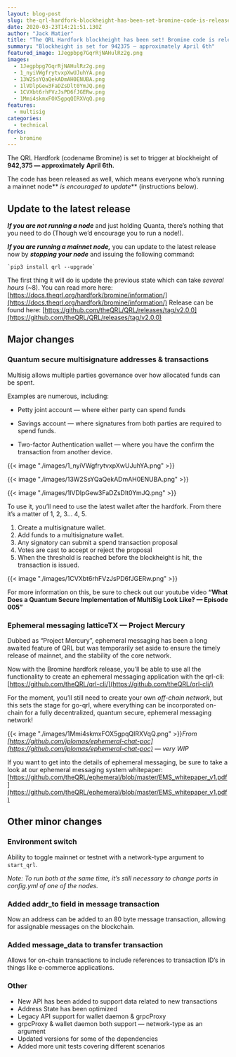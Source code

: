 ```yaml
---
layout: blog-post
slug: the-qrl-hardfork-blockheight-has-been-set-bromine-code-is-released
date: 2020-03-23T14:21:51.130Z
author: "Jack Matier"
title: "The QRL Hardfork blockheight has been set! Bromine code is released!"
summary: "Blockheight is set for 942375 — approximately April 6th"
featured_image: 1Jegpbpg7GqrRjNAHulRz2g.png
images:
  - 1Jegpbpg7GqrRjNAHulRz2g.png
  - 1_nyiVWgfrytvxpXwUJuhYA.png
  - 13W2SsYQaQekADmAH0ENUBA.png
  - 1lVDlpGew3FaDZsDlt0YmJQ.png
  - 1CVXbt6rhFVzJsPD6fJGERw.png
  - 1Mmi4skmxFOX5gpqQIRXVqQ.png
features:
  - multisig
categories:
  - technical
forks:
  - bromine
---
```


The QRL Hardfork (codename Bromine) is set to trigger at blockheight of **942,375 — approximately** **April 6th.**

The code has been released as well, which means everyone who’s running a mainnet node** *is encouraged to update*** (instructions below).

## Update to the latest release

***If you are not running a node*** and just holding Quanta, there’s nothing that you need to do (Though we’d encourage you to run a node!).

***If you are running a mainnet node,*** you can update to the latest release now by ***stopping your node*** and issuing the following command:

```
`pip3 install qrl --upgrade`
```

The first thing it will do is update the previous state which can take *several hours* (~8).
You can read more here: [https://docs.theqrl.org/hardfork/bromine/information/](https://docs.theqrl.org/hardfork/bromine/information/)
Release can be found here: [https://github.com/theQRL/QRL/releases/tag/v2.0.0](https://github.com/theQRL/QRL/releases/tag/v2.0.0)

## Major changes

### Quantum secure multisignature addresses & transactions

Multisig allows multiple parties governance over how allocated funds can be spent.

Examples are numerous, including:

* Petty joint account — where either party can spend funds

* Savings account — where signatures from both parties are required to spend funds.

* Two-factor Authentication wallet — where you have the confirm the transaction from another device.

{{< image "./images/1_nyiVWgfrytvxpXwUJuhYA.png" >}}

{{< image "./images/13W2SsYQaQekADmAH0ENUBA.png" >}}

{{< image "./images/1lVDlpGew3FaDZsDlt0YmJQ.png" >}}

To use it, you’ll need to use the latest wallet after the hardfork. From there it’s a matter of 1, 2, 3… 4, 5.

1. Create a multisignature wallet.
1. Add funds to a multisignature wallet.
1. Any signatory can submit a spend transaction proposal
1. Votes are cast to accept or reject the proposal
1. When the threshold is reached before the blockheight is hit, the transaction is issued.

{{< image "./images/1CVXbt6rhFVzJsPD6fJGERw.png" >}}

For more information on this, be sure to check out our youtube video **“What Does a Quantum Secure Implementation of MultiSig Look Like? — Episode 005”**


### Ephemeral messaging latticeTX — Project Mercury

Dubbed as “Project Mercury”, ephemeral messaging has been a long awaited feature of QRL but was temporarily set aside to ensure the timely release of mainnet, and the stability of the core network.

Now with the Bromine hardfork release, you’ll be able to use all the functionality to create an ephemeral messaging application with the qrl-cli: [https://github.com/theQRL/qrl-cli/](https://github.com/theQRL/qrl-cli/)

For the moment, you’ll still need to create your own *off-chain network*, but this sets the stage for go-qrl, where everything can be incorporated on-chain for a fully decentralized, quantum secure, ephemeral messaging network!

{{< image "./images/1Mmi4skmxFOX5gpqQIRXVqQ.png" >}}*From [https://github.com/jplomas/ephemeral-chat-poc](https://github.com/jplomas/ephemeral-chat-poc) — *very* WIP*

If you want to get into the details of ephemeral messaging, be sure to take a look at our ephemeral messaging system whitepaper: [https://github.com/theQRL/ephemeral/blob/master/EMS_whitepaper_v1.pdf](https://github.com/theQRL/ephemeral/blob/master/EMS_whitepaper_v1.pdf)

## Other minor changes

### Environment switch

Ability to toggle mainnet or testnet with a network-type argument to `start_qrl`.

*Note: To run both at the same time, it’s still necessary to change ports in config.yml of one of the nodes.*

### **Added addr_to field in message transaction**

Now an address can be added to an 80 byte message transaction, allowing for assignable messages on the blockchain.

### Added message_data to transfer transaction

Allows for on-chain transactions to include references to transaction ID’s in things like e-commerce applications.

### Other

* New API has been added to support data related to new transactions
* Address State has been optimized
* Legacy API support for wallet daemon & grpcProxy
* grpcProxy & wallet daemon both support — network-type as an argument
* Updated versions for some of the dependencies
* Added more unit tests covering different scenarios